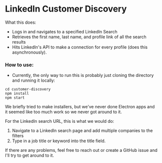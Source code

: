 # LinkedIn Customer Discovery
What this does:
- Logs in and navigates to a specified LinkedIn Search
- Retrieves the first name, last name, and profile link of all the search results
- Hits LinkedIn's API to make a connection for every profile (does this asynchronously).

### How to use:
- Currently, the only way to run this is probably just cloning the directory and running it locally:
```
cd customer-discovery
npm install
npm start
```
We briefly tried to make installers, but we've never done Electron apps and it seemed like too much work so we never got around to it.

For the LinkedIn search URL, this is what we would do:
1. Navigate to a LinkedIn search page and add multiple companies to the filters
2. Type in a job title or keyword into the title field.

If there are any problems, feel free to reach out or create a GitHub issue and I'll try to get around to it.
